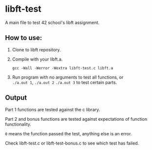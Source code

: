 # libft-test
A main file to test 42 school's libft assignment.

## How to use:
1. Clone to libft repository.

2. Compile with your libft.a.

	``` gcc -Wall -Werror -Wextra libft-test.c libft.a ```
    
3. Run program with no arguments to test all functions, or  
```./a.out 1```, ```./a.out 2``` ```./a.out 3``` to test certain parts.

## Output
Part 1 functions are tested against the c library.

Part 2 and bonus functions are tested against expectations of function functionality.

```0``` means the function passed the test, anything else is an error.

Check libft-test.c or libft-test-bonus.c to see which test has failed.
